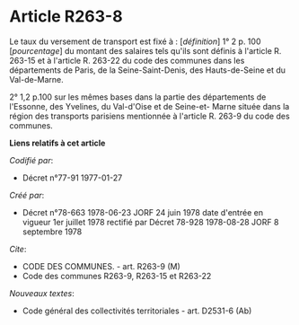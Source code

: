 # Article R263-8

Le taux du versement de transport est fixé à : [*définition*]        1° 2 p. 100 [*pourcentage*] du montant des salaires tels
qu'ils sont définis à l'article R. 263-15 et à l'article R. 263-22 du code des communes dans les départements de Paris, de la
Seine-Saint-Denis, des Hauts-de-Seine et du Val-de-Marne.

2° 1,2 p.100 sur les mêmes bases dans la partie des départements de l'Essonne, des Yvelines, du Val-d'Oise et de Seine-et-
Marne située dans la région des transports parisiens mentionnée à l'article R. 263-9 du code des communes.

**Liens relatifs à cet article**

_Codifié par_:

  - Décret n°77-91 1977-01-27

_Créé par_:

  - Décret n°78-663 1978-06-23 JORF 24 juin 1978 date d'entrée en vigueur 1er juillet 1978 rectifié par Décret 78-928 1978-08-28 JORF 8 septembre 1978

_Cite_:

  - CODE DES COMMUNES. - art. R263-9 (M)
  - Code des communes R263-9, R263-15 et R263-22

_Nouveaux textes_:

  - Code général des collectivités territoriales - art. D2531-6 (Ab)
